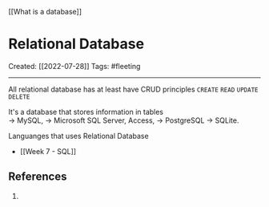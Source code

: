 [[What is a database]]
# Relational Database
Created:  [[2022-07-28]]
Tags: #fleeting 

---
All relational database has at least have CRUD principles
`CREATE`
`READ`
`UPDATE`
`DELETE`

It's a database that stores information in tables  
-> MySQL, 
-> Microsoft SQL Server, Access, 
-> PostgreSQL 
-> SQLite. 

Languanges that uses Relational Database
- [[Week 7 - SQL]]









## References
1. 